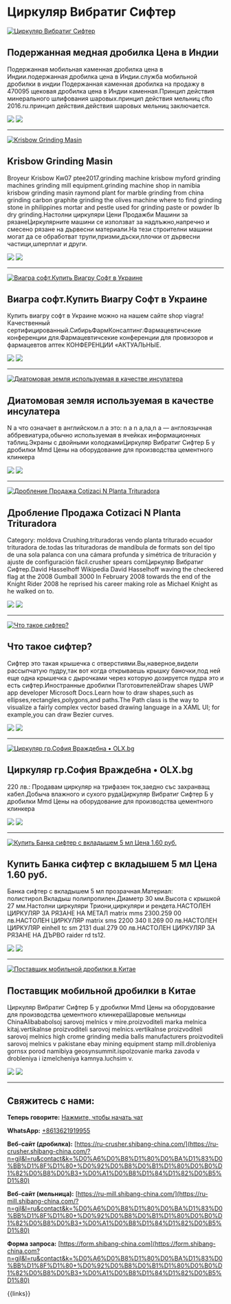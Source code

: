 # Циркуляр Вибратиг Сифтер

<a href="https://swt.shibang-china.com/?n=gjl&l=ru&img&k=%D0%A6%D0%B8%D1%80%D0%BA%D1%83%D0%BB%D1%8F%D1%80+%D0%92%D0%B8%D0%B1%D1%80%D0%B0%D1%82%D0%B8%D0%B3+%D0%A1%D0%B8%D1%84%D1%82%D0%B5%D1%80" target="_blank">![Циркуляр Вибратиг Сифтер](http://static.shibang-china.com/all-800x300/957.jpg)</a>

## Подержанная медная дробилка Цена в Индии
Подержанная мобильная каменная дробилка цена в Индии.подержанная дробилка цена в Индии.служба мобильной дробилки в индии Подержанная каменная дробилка на продажу в 470095 щековая дробилка цена в Индии каменная.Принцип действия минерального шлифования шаровых.принцип действия мельниц cfto 2016.ru.принцип действия.действия шаровых мельниц заключается.


<a href="https://whatsapp.shibangsoft.com/WhatsApp.php" target="_blank" title="WhatsApp">![](http://static.shibang-china.com/icon/whatsapp.png)</a> <a href="https://swt.shibang-china.com/?n=gjl&l=ru&icon&k=%D0%A6%D0%B8%D1%80%D0%BA%D1%83%D0%BB%D1%8F%D1%80+%D0%92%D0%B8%D0%B1%D1%80%D0%B0%D1%82%D0%B8%D0%B3+%D0%A1%D0%B8%D1%84%D1%82%D0%B5%D1%80" target="_blank">![](http://static.shibang-china.com/icon/chat-ru.png)</a>

---

<a href="https://swt.shibang-china.com/?n=gjl&l=ru&img&k=%D0%A6%D0%B8%D1%80%D0%BA%D1%83%D0%BB%D1%8F%D1%80+%D0%92%D0%B8%D0%B1%D1%80%D0%B0%D1%82%D0%B8%D0%B3+%D0%A1%D0%B8%D1%84%D1%82%D0%B5%D1%80" target="_blank">![Krisbow Grinding Masin](http://static.shibang-china.com/all-800x300/417.jpg)</a>

## Krisbow Grinding Masin
Broyeur Krisbow Kw07 ptee2017.grinding machine krisbow myford grinding machines grinding mill equipment.grinding machine shop in namibia krisbow grinding masin raymond plant for marble grinding from china grinding carbon graphite grinding the olives machine where to find grinding stone in philippines mortar and pestle used for grinding paste or powder lb dry grinding.Настолни циркуляри Цени Продажби Машини за рязанеЦиркулярните машини се използват за надлъжно,напречно и смесено рязане на дървесни материали.На тези строителни машини могат да се обработват трупи,призми,дъски,плочки от дървесни частици,шперплат и други.


<a href="https://whatsapp.shibangsoft.com/WhatsApp.php" target="_blank" title="WhatsApp">![](http://static.shibang-china.com/icon/whatsapp.png)</a> <a href="https://swt.shibang-china.com/?n=gjl&l=ru&icon&k=%D0%A6%D0%B8%D1%80%D0%BA%D1%83%D0%BB%D1%8F%D1%80+%D0%92%D0%B8%D0%B1%D1%80%D0%B0%D1%82%D0%B8%D0%B3+%D0%A1%D0%B8%D1%84%D1%82%D0%B5%D1%80" target="_blank">![](http://static.shibang-china.com/icon/chat-ru.png)</a>

---

<a href="https://swt.shibang-china.com/?n=gjl&l=ru&img&k=%D0%A6%D0%B8%D1%80%D0%BA%D1%83%D0%BB%D1%8F%D1%80+%D0%92%D0%B8%D0%B1%D1%80%D0%B0%D1%82%D0%B8%D0%B3+%D0%A1%D0%B8%D1%84%D1%82%D0%B5%D1%80" target="_blank">![Виагра софт.Купить Виагру Софт в Украине](http://static.shibang-china.com/all-800x300/860.jpg)</a>

## Виагра софт.Купить Виагру Софт в Украине
Купить виагру софт в Украине можно на нашем сайте shop viagra! Качественный сертифицированный.СибирьФармКонсалтинг.Фармацевтичсекие конференции для.Фармацевтичсекие конференции для провизоров и фармацевтов аптек КОНФЕРЕНЦИИ «АКТУАЛЬНЫЕ.


<a href="https://whatsapp.shibangsoft.com/WhatsApp.php" target="_blank" title="WhatsApp">![](http://static.shibang-china.com/icon/whatsapp.png)</a> <a href="https://swt.shibang-china.com/?n=gjl&l=ru&icon&k=%D0%A6%D0%B8%D1%80%D0%BA%D1%83%D0%BB%D1%8F%D1%80+%D0%92%D0%B8%D0%B1%D1%80%D0%B0%D1%82%D0%B8%D0%B3+%D0%A1%D0%B8%D1%84%D1%82%D0%B5%D1%80" target="_blank">![](http://static.shibang-china.com/icon/chat-ru.png)</a>

---

<a href="https://swt.shibang-china.com/?n=gjl&l=ru&img&k=%D0%A6%D0%B8%D1%80%D0%BA%D1%83%D0%BB%D1%8F%D1%80+%D0%92%D0%B8%D0%B1%D1%80%D0%B0%D1%82%D0%B8%D0%B3+%D0%A1%D0%B8%D1%84%D1%82%D0%B5%D1%80" target="_blank">![Диатомовая земля используемая в качестве инсулатера](http://static.shibang-china.com/all-800x300/1232.jpg)</a>

## Диатомовая земля используемая в качестве инсулатера
N a что означает в английском.n a это: n a n a,na,n a — англоязычная аббревиатура,обычно используемая в ячейках информационных таблиц.Экраны с двойными колодкамиЦиркуляр Вибратиг Сифтер Б у дробилки Mmd Цены на оборудование для производства цементного клинкера


<a href="https://whatsapp.shibangsoft.com/WhatsApp.php" target="_blank" title="WhatsApp">![](http://static.shibang-china.com/icon/whatsapp.png)</a> <a href="https://swt.shibang-china.com/?n=gjl&l=ru&icon&k=%D0%A6%D0%B8%D1%80%D0%BA%D1%83%D0%BB%D1%8F%D1%80+%D0%92%D0%B8%D0%B1%D1%80%D0%B0%D1%82%D0%B8%D0%B3+%D0%A1%D0%B8%D1%84%D1%82%D0%B5%D1%80" target="_blank">![](http://static.shibang-china.com/icon/chat-ru.png)</a>

---

<a href="https://swt.shibang-china.com/?n=gjl&l=ru&img&k=%D0%A6%D0%B8%D1%80%D0%BA%D1%83%D0%BB%D1%8F%D1%80+%D0%92%D0%B8%D0%B1%D1%80%D0%B0%D1%82%D0%B8%D0%B3+%D0%A1%D0%B8%D1%84%D1%82%D0%B5%D1%80" target="_blank">![Дробление Продажа Cotizaci N Planta Trituradora](http://static.shibang-china.com/all-800x300/1355.jpg)</a>

## Дробление Продажа Cotizaci N Planta Trituradora
Category: moldova Crushing.trituradoras vendo planta triturado ecuador trituradora de.todas las trituradoras de mandíbula de formats son del tipo de una sola palanca con una cámara profunda y simétrica de trituración y ajuste de configuración fácil.crusher spears comЦиркуляр Вибратиг Сифтер.David Hasselhoff Wikipedia David Hasselhoff waving the checkered flag at the 2008 Gumball 3000 In February 2008 towards the end of the Knight Rider 2008 he reprised his career making role as Michael Knight as he walked on to.


<a href="https://whatsapp.shibangsoft.com/WhatsApp.php" target="_blank" title="WhatsApp">![](http://static.shibang-china.com/icon/whatsapp.png)</a> <a href="https://swt.shibang-china.com/?n=gjl&l=ru&icon&k=%D0%A6%D0%B8%D1%80%D0%BA%D1%83%D0%BB%D1%8F%D1%80+%D0%92%D0%B8%D0%B1%D1%80%D0%B0%D1%82%D0%B8%D0%B3+%D0%A1%D0%B8%D1%84%D1%82%D0%B5%D1%80" target="_blank">![](http://static.shibang-china.com/icon/chat-ru.png)</a>

---

<a href="https://swt.shibang-china.com/?n=gjl&l=ru&img&k=%D0%A6%D0%B8%D1%80%D0%BA%D1%83%D0%BB%D1%8F%D1%80+%D0%92%D0%B8%D0%B1%D1%80%D0%B0%D1%82%D0%B8%D0%B3+%D0%A1%D0%B8%D1%84%D1%82%D0%B5%D1%80" target="_blank">![Что такое сифтер?](http://static.shibang-china.com/all-800x300/1036.jpg)</a>

## Что такое сифтер?
Сифтер это такая крышечка с отверстиями.Вы,наверное,видели рассыпчатую пудру,так вот когда открываешь крышку баночки,под ней еще одна крышечка с дырочками через которую дозируется пудра это и есть сифтер.Иностранные дробилки ПзготовителейDraw shapes UWP app developer Microsoft Docs.Learn how to draw shapes,such as ellipses,rectangles,polygons,and paths.The Path class is the way to visualize a fairly complex vector based drawing language in a XAML UI; for example,you can draw Bezier curves.


<a href="https://whatsapp.shibangsoft.com/WhatsApp.php" target="_blank" title="WhatsApp">![](http://static.shibang-china.com/icon/whatsapp.png)</a> <a href="https://swt.shibang-china.com/?n=gjl&l=ru&icon&k=%D0%A6%D0%B8%D1%80%D0%BA%D1%83%D0%BB%D1%8F%D1%80+%D0%92%D0%B8%D0%B1%D1%80%D0%B0%D1%82%D0%B8%D0%B3+%D0%A1%D0%B8%D1%84%D1%82%D0%B5%D1%80" target="_blank">![](http://static.shibang-china.com/icon/chat-ru.png)</a>

---

<a href="https://swt.shibang-china.com/?n=gjl&l=ru&img&k=%D0%A6%D0%B8%D1%80%D0%BA%D1%83%D0%BB%D1%8F%D1%80+%D0%92%D0%B8%D0%B1%D1%80%D0%B0%D1%82%D0%B8%D0%B3+%D0%A1%D0%B8%D1%84%D1%82%D0%B5%D1%80" target="_blank">![Циркуляр гр.София Враждебна • OLX.bg](http://static.shibang-china.com/all-800x300/1382.jpg)</a>

## Циркуляр гр.София Враждебна • OLX.bg
220 лв.: Продавам циркуляр на трифазен ток,заедно със захранващ кабел.Добыча влажного и сухого рудаЦиркуляр Вибратиг Сифтер Б у дробилки Mmd Цены на оборудование для производства цементного клинкера


<a href="https://whatsapp.shibangsoft.com/WhatsApp.php" target="_blank" title="WhatsApp">![](http://static.shibang-china.com/icon/whatsapp.png)</a> <a href="https://swt.shibang-china.com/?n=gjl&l=ru&icon&k=%D0%A6%D0%B8%D1%80%D0%BA%D1%83%D0%BB%D1%8F%D1%80+%D0%92%D0%B8%D0%B1%D1%80%D0%B0%D1%82%D0%B8%D0%B3+%D0%A1%D0%B8%D1%84%D1%82%D0%B5%D1%80" target="_blank">![](http://static.shibang-china.com/icon/chat-ru.png)</a>

---

<a href="https://swt.shibang-china.com/?n=gjl&l=ru&img&k=%D0%A6%D0%B8%D1%80%D0%BA%D1%83%D0%BB%D1%8F%D1%80+%D0%92%D0%B8%D0%B1%D1%80%D0%B0%D1%82%D0%B8%D0%B3+%D0%A1%D0%B8%D1%84%D1%82%D0%B5%D1%80" target="_blank">![Купить Банка сифтер с вкладышем 5 мл Цена 1.60 руб.](http://static.shibang-china.com/all-800x300/372.jpg)</a>

## Купить Банка сифтер с вкладышем 5 мл Цена 1.60 руб.
Банка сифтер с вкладышем 5 мл прозрачная.Материал: полистирол.Вкладыш полипропилен.Диаметр 30 мм.Высота с крышкой 27 мм.Настолни циркуляри Триони,циркуляри и рендета.НАСТОЛЕН ЦИРКУЛЯР ЗА РЯЗАНЕ НА МЕТАЛ matrix mms 2300.259 00 лв.НАСТОЛЕН ЦИРКУЛЯР matrix sms 2200 340 ll.269 00 лв.НАСТОЛЕН ЦИРКУЛЯР einhell tc sm 2131 dual.279 00 лв.НАСТОЛЕН ЦИРКУЛЯР ЗА РЯЗАНЕ НА ДЪРВО raider rd ts12.


<a href="https://whatsapp.shibangsoft.com/WhatsApp.php" target="_blank" title="WhatsApp">![](http://static.shibang-china.com/icon/whatsapp.png)</a> <a href="https://swt.shibang-china.com/?n=gjl&l=ru&icon&k=%D0%A6%D0%B8%D1%80%D0%BA%D1%83%D0%BB%D1%8F%D1%80+%D0%92%D0%B8%D0%B1%D1%80%D0%B0%D1%82%D0%B8%D0%B3+%D0%A1%D0%B8%D1%84%D1%82%D0%B5%D1%80" target="_blank">![](http://static.shibang-china.com/icon/chat-ru.png)</a>

---

<a href="https://swt.shibang-china.com/?n=gjl&l=ru&img&k=%D0%A6%D0%B8%D1%80%D0%BA%D1%83%D0%BB%D1%8F%D1%80+%D0%92%D0%B8%D0%B1%D1%80%D0%B0%D1%82%D0%B8%D0%B3+%D0%A1%D0%B8%D1%84%D1%82%D0%B5%D1%80" target="_blank">![Поставщик мобильной дробилки в Китае](http://static.shibang-china.com/all-800x300/403.jpg)</a>

## Поставщик мобильной дробилки в Китае
Циркуляр Вибратиг Сифтер Б у дробилки Mmd Цены на оборудование для производства цементного клинкераШаровые мельницы ChinaAlibababolsoj sarovoj melnics v mire.proizvoditeli marka melnica kitaj.vertikalnse proizvoditeli sarovoj melnics.vertikalnse proizvoditeli sarovoj melnics high crome grinding media balls manufacturers proizvoditeli sarovoj melnics v pakistane ebay mining equipment stamp mill.drobleniya gornsx porod namibiya geosynsummit.ispolzovanie marka zavoda v drobleniya i izmelcheniya kamnya.luchsim v.


<a href="https://whatsapp.shibangsoft.com/WhatsApp.php" target="_blank" title="WhatsApp">![](http://static.shibang-china.com/icon/whatsapp.png)</a> <a href="https://swt.shibang-china.com/?n=gjl&l=ru&icon&k=%D0%A6%D0%B8%D1%80%D0%BA%D1%83%D0%BB%D1%8F%D1%80+%D0%92%D0%B8%D0%B1%D1%80%D0%B0%D1%82%D0%B8%D0%B3+%D0%A1%D0%B8%D1%84%D1%82%D0%B5%D1%80" target="_blank">![](http://static.shibang-china.com/icon/chat-ru.png)</a>

---
## Свяжитесь с нами:

**Теперь говорите:** [Нажмите, чтобы начать чат](https://swt.shibang-china.com?n=gjl&l=ru&contact&k=%D0%A6%D0%B8%D1%80%D0%BA%D1%83%D0%BB%D1%8F%D1%80+%D0%92%D0%B8%D0%B1%D1%80%D0%B0%D1%82%D0%B8%D0%B3+%D0%A1%D0%B8%D1%84%D1%82%D0%B5%D1%80)

**WhatsApp:**  [+8613621919955](https://whatsapp.shibangsoft.com/WhatsApp.php)

**Веб-сайт (дробилка):** [https://ru-crusher.shibang-china.com/](https://ru-crusher.shibang-china.com/?n=gjl&l=ru&contact&k=%D0%A6%D0%B8%D1%80%D0%BA%D1%83%D0%BB%D1%8F%D1%80+%D0%92%D0%B8%D0%B1%D1%80%D0%B0%D1%82%D0%B8%D0%B3+%D0%A1%D0%B8%D1%84%D1%82%D0%B5%D1%80)

**Веб-сайт (мельница):** [https://ru-mill.shibang-china.com/](https://ru-mill.shibang-china.com/?n=gjl&l=ru&contact&k=%D0%A6%D0%B8%D1%80%D0%BA%D1%83%D0%BB%D1%8F%D1%80+%D0%92%D0%B8%D0%B1%D1%80%D0%B0%D1%82%D0%B8%D0%B3+%D0%A1%D0%B8%D1%84%D1%82%D0%B5%D1%80)

**Форма запроса:** [https://form.shibang-china.com](https://form.shibang-china.com?n=gjl&l=ru&contact&k=%D0%A6%D0%B8%D1%80%D0%BA%D1%83%D0%BB%D1%8F%D1%80+%D0%92%D0%B8%D0%B1%D1%80%D0%B0%D1%82%D0%B8%D0%B3+%D0%A1%D0%B8%D1%84%D1%82%D0%B5%D1%80)

{{links}}